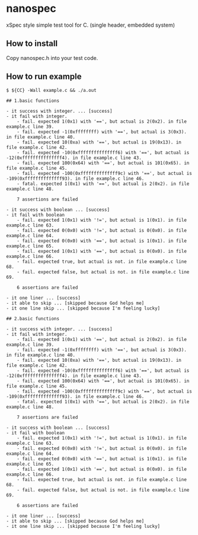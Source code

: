 # nanospec
xSpec style simple test tool for C. (single header, embedded system)


## How to install

Copy nanospec.h into your test code.

## How to run example

    $ ${CC} -Wall example.c && ./a.out
    
    ## 1.basic functions

    - it success with integer. ... [success]
    - it fail with integer.
        - fail. expected 1(0x1) with '==', but actual is 2(0x2). in file example.c line 39.
        - fail. expected -1(0xffffffff) with '==', but actual is 3(0x3). in file example.c line 40.
        - fail. expected 10(0xa) with '==', but actual is 19(0x13). in file example.c line 42.
        - fail. expected -10(0xfffffffffffffff6) with '==', but actual is -12(0xfffffffffffffff4). in file example.c line 43.
        - fail. expected 100(0x64) with '==', but actual is 101(0x65). in file example.c line 45.
        - fail. expected -100(0xffffffffffffff9c) with '==', but actual is -109(0xffffffffffffff93). in file example.c line 46.
        - fatal. expected 1(0x1) with '==', but actual is 2(0x2). in file example.c line 48.
    
        7 assertions are failed
    
    - it success with boolean ... [success]
    - it fail with boolean
        - fail. expected 1(0x1) with '!=', but actual is 1(0x1). in file example.c line 63.
        - fail. expected 0(0x0) with '!=', but actual is 0(0x0). in file example.c line 64.
        - fail. expected 0(0x0) with '==', but actual is 1(0x1). in file example.c line 65.
        - fail. expected 1(0x1) with '==', but actual is 0(0x0). in file example.c line 66.
        - fail. expected true, but actual is not. in file example.c line 68.
        - fail. expected false, but actual is not. in file example.c line 69.
    
        6 assertions are failed
    
    - it one liner ... [success]
    - it able to skip ... [skipped because God helps me]
    - it one line skip ... [skipped because I'm feeling lucky]
    
    ## 2.basic functions
    
    - it success with integer. ... [success]
    - it fail with integer.
        - fail. expected 1(0x1) with '==', but actual is 2(0x2). in file example.c line 39.
        - fail. expected -1(0xffffffff) with '==', but actual is 3(0x3). in file example.c line 40.
        - fail. expected 10(0xa) with '==', but actual is 19(0x13). in file example.c line 42.
        - fail. expected -10(0xfffffffffffffff6) with '==', but actual is -12(0xfffffffffffffff4). in file example.c line 43.
        - fail. expected 100(0x64) with '==', but actual is 101(0x65). in file example.c line 45.
        - fail. expected -100(0xffffffffffffff9c) with '==', but actual is -109(0xffffffffffffff93). in file example.c line 46.
        - fatal. expected 1(0x1) with '==', but actual is 2(0x2). in file example.c line 48.
    
        7 assertions are failed
    
    - it success with boolean ... [success]
    - it fail with boolean
        - fail. expected 1(0x1) with '!=', but actual is 1(0x1). in file example.c line 63.
        - fail. expected 0(0x0) with '!=', but actual is 0(0x0). in file example.c line 64.
        - fail. expected 0(0x0) with '==', but actual is 1(0x1). in file example.c line 65.
        - fail. expected 1(0x1) with '==', but actual is 0(0x0). in file example.c line 66.
        - fail. expected true, but actual is not. in file example.c line 68.
        - fail. expected false, but actual is not. in file example.c line 69.
    
        6 assertions are failed
    
    - it one liner ... [success]
    - it able to skip ... [skipped because God helps me]
    - it one line skip ... [skipped because I'm feeling lucky]



